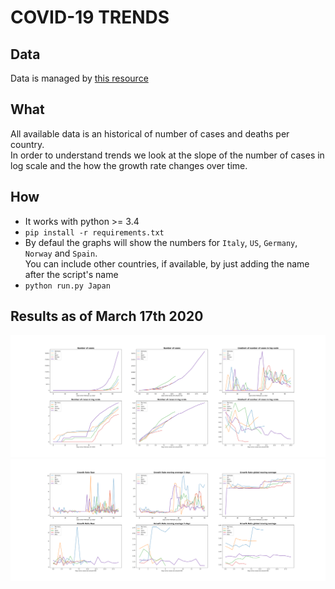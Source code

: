 # COVID-19 TRENDS

## Data
Data is managed by [this resource](https://github.com/pomber/covid19)

## What
All available data is an historical of number of cases and deaths per country. <br>
In order to understand trends we look at the slope of the number of cases in log scale and the how the growth rate changes over time.

## How

* It works with python >= 3.4
* ```pip install -r requirements.txt ```
* By defaul the graphs will show the numbers for `Italy`, `US`, `Germany`, `Norway` and `Spain`. <br>
You can include other countries, if available, by just adding the name after the script's name
* ```python run.py Japan```

## Results as of March 17th 2020

![Cases](https://github.com/dariocazzani/COVID-19-trends/blob/master/images/image1.png)
![Growth Rate](https://github.com/dariocazzani/COVID-19-trends/blob/master/images/image2.png)
